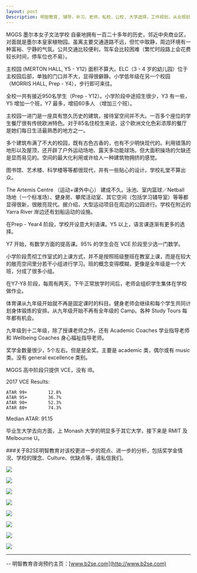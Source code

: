 ```yaml
---
layout: post
Description: 明智教育, 辅导，补习，老师，私校，公校, 大学选择，工作规划，从业规划，天才儿童是浮云，澳洲学生挫折教育，儿童空间推理，空间理解能力， 自我观对学习成绩的影响，Universities Selection, Career Education, Career Advisors, Guidance, Melbourne Private Schools, Selective Schools, Writing tutoring, Interviews tutoring, Resume Writing, Spatial skills, Failures help gifted children，Critical and creative thinking involves reasoning, using and analysing evidence, and applying knowledge to find creative solutions to complex problems；Verbal Reasoning, Decision Making, Quantitative Reasoning, Abstract Reasoning, Situational Judgement, self-concept and school results, school marks, gender differences in STEM subjects, 
---
```


MGGS 墨尔本女子文法学校 自豪地拥有一百二十多年的历史，邻近中央商业区，对面就是墨尔本皇家植物园。虽离主要交通道路不远，但忙中取静，周边环境有一种富裕、宁静的气氛。公共交通比较便利，驾车会比较困难（繁忙时段路上会花费较长时间，停车位也不易）。

主校园 (MERTON HALL, Y5 - Y12) 面积不算大。ELC（3 - 4 岁的幼儿园）位于主校园后部，单独的门口并不大，显得很僻静。小学低年级在另一个校园（MORRIS HALL, Prep - Y4），步行即可来往。

全校一共有接近950名学生（Prep - Y12）。小学阶段中途招生很少，Y3 有一些，Y5 增加一个班，Y7 最多，增招60多人 （增加三个班）。

主校园一进门是一座具有悠久历史的建筑，接待室空间并不大。一百多个座位的学生餐厅很有传统欧洲特色。对于85名住校生来说，这个欧洲文化色彩浓厚的餐厅是她们每日生活最熟悉的地方之一。

多个建筑布满了不大的校园，既有古色古香的，也有不少明快现代的。利用错落的地形以及屋顶，还开辟了户外运动场地、露天多功能球场。但大面积操场的欠缺还是显而易见的。空间的最大化利用或许给人一种建筑物拥挤的感觉。

图书馆、艺术楼、科学楼等等都很现代，并有一些贴心的设计。学校礼堂不算出众。

The Artemis Centre （运动+课外中心） 建成不久。泳池、室内篮球／Netball 场地（一个标准场）、健身房、攀爬活动室、其它空间（包括学习辅导室）等等都显得很新，很敞亮现代。据介绍，大型运动项目在周边的公园进行。学校在附近的 Yarra River 岸边还有划船运动的设施。

在Prep - Year4 阶段，学校开设意大利语课。Y5 以上，语言课逐渐有更多的选择。

Y7 开始，有数学方面的提高课。95% 的学生会在 VCE 阶段至少选一门数学。


小学阶段贯彻工作室式的上课方式，并不是按照班级整班在教室上课，而是在较大的敞亮空间里分若干小组进行学习。班的概念变得模糊，更像是全年级是一个大班，分成了很多小组。

在Y7-Y8 阶段，每周有两天，下午正常放学时间后，老师会组织学生集体在学校做作业。

体育课从九年级开始就不再是固定课时的科目。健身老师会继续和每个学生共同计划身体锻炼的安排。从九年级开始不再有全年级的 Camp。各种 Study Tours 每年都有机会。

九年级到十二年级，除了授课老师之外，还有 Academic Coaches 学业指导老师 和 Wellbeing Coaches 身心福祉指导老师。

奖学金数量很少，5个左右。但是是全奖。主要是 academic 类，偶尔或有 music 类。没有 general excellence 类别。

MGGS 高中阶段只提供 VCE，没有 IB。

2017 VCE Results:

	ATAR 99+		12.8%
	ATAR 95+		36.7%
	ATAR 90+		52.3%
	ATAR 80+		74.3%

Median ATAR: 91.15

毕业生大学去向方面，上 Monash 大学的明显多于其它大学，接下来是 RMIT 及 Melbourne U。




###关于B2SE明智教育对该校更进一步的观点、进一步的分析，包括奖学金情况、学校的理念、Culture、优缺点等，请私信我们。


![](https://farm5.staticflickr.com/4851/45868905672_480c9ba1e7_o.jpg)

![](https://farm5.staticflickr.com/4826/32047249628_fd3489b22d_o.jpg)

![](https://farm5.staticflickr.com/4829/44102504000_ef079b43ff_o.jpg)

![](https://farm5.staticflickr.com/4865/44102500510_caba643f72_o.jpg)

![](https://farm5.staticflickr.com/4825/44102530640_e0b2550795_o.jpg)

![](https://farm5.staticflickr.com/4905/44102509040_449c84196b_o.jpg)

![](https://farm5.staticflickr.com/4863/45868924672_986e780f77_o.jpg)

![](https://farm5.staticflickr.com/4910/44102512090_f0e6b1af73_o.jpg)
	



--------
-- 明智教育咨询预约主页：[www.b2se.com](http://www.b2se.com)


